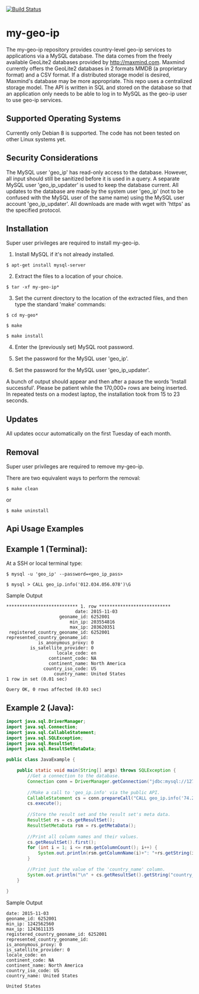 [![Build Status](https://travis-ci.org/IkeLewis/my-geo-ip.svg?branch=master)](https://travis-ci.org/IkeLewis/my-geo-ip)

my-geo-ip 
==========

The my-geo-ip repository provides country-level geo-ip services to
applications via a MySQL database. The data comes from the freely
available GeoLite2 databases provided by http://maxmind.com. Maxmind
currently offers the GeoLite2 databases in 2 formats MMDB (a
proprietary format) and a CSV format. If a distributed storage model
is desired, Maxmind's database may be more appropriate.  This repo
uses a centralized storage model. The API is written in SQL and stored
on the database so that an application only needs to be able to log in
to MySQL as the geo-ip user to use geo-ip services.

Supported Operating Systems
---------------------------

Currently only Debian 8 is supported. The code has not been tested on
other Linux systems yet.

Security Considerations
-----------------------

The MySQL user 'geo_ip' has read-only access to the database. However,
all input should still be sanitized before it is used in a query.  A
separate MySQL user 'geo_ip_updater' is used to keep the database
current. All updates to the database are made by the system user
'geo_ip' (not to be confused with the MySQL user of the same name)
using the MySQL user account 'geo_ip_updater'.  All downloads are made
with wget with 'https' as the specified protocol.

Installation
------------

Super user privileges are required to install my-geo-ip.

1) Install MySQL if it's not already installed.

```
$ apt-get install mysql-server
```

2) Extract the files to a location of your choice.

```
$ tar -xf my-geo-ip*
```

3) Set the current directory to the location of the extracted files,
and then type the standard 'make' commands:

```
$ cd my-geo*

$ make

$ make install
```

4) Enter the (previously set) MySQL root password.

5) Set the password for the MySQL user 'geo_ip'. 

6) Set the password for the MySQL user 'geo_ip_updater'.

A bunch of output should appear and then after a pause the words
'Install successful'. Please be patient while the 170,000+ rows are
being inserted. In repeated tests on a modest laptop, the installation
took from 15 to 23 seconds.

Updates
-------

All updates occur automatically on the first Tuesday of each month.

Removal
-------

Super user privileges are required to remove my-geo-ip.

There are two equivalent ways to perform the removal:

```
$ make clean
```
or

```
$ make uninstall
```

Api Usage Examples
------------------

## Example 1 (Terminal):

At a SSH or local terminal type:

```
$ mysql -u 'geo_ip' --password=<geo_ip_pass>

$ mysql > CALL geo_ip.info('012.034.056.078')\G
```
Sample Output

```
*************************** 1. row ***************************
                          date: 2015-11-03
                    geoname_id: 6252001
                        min_ip: 203554816
                        max_ip: 203620351
 registered_country_geoname_id: 6252001
represented_country_geoname_id: 
            is_anonymous_proxy: 0
         is_satellite_provider: 0
                   locale_code: en
                continent_code: NA
                continent_name: North America
              country_iso_code: US
                  country_name: United States
1 row in set (0.01 sec)

Query OK, 0 rows affected (0.03 sec)
```
## Example 2 (Java):

```java
import java.sql.DriverManager;
import java.sql.Connection;
import java.sql.CallableStatement;
import java.sql.SQLException;
import java.sql.ResultSet;
import java.sql.ResultSetMetaData;

public class JavaExample {

	public static void main(String[] args) throws SQLException {
		//Get a connection to the database.
		Connection conn = DriverManager.getConnection("jdbc:mysql://127.0.0.1:3306","geo-ip", "<pass>");
		
		//Make a call to 'geo_ip.info' via the public API.
		CallableStatement cs = conn.prepareCall("CALL geo_ip.info('74.26.183.54');");
		cs.execute();
		
		//Store the result set and the result set's meta data.
		ResultSet rs = cs.getResultSet();
		ResultSetMetaData rsm = rs.getMetaData();
		
		//Print all column names and their values.
		cs.getResultSet().first();
		for (int i = 1; i <= rsm.getColumnCount(); i++) {
			System.out.println(rsm.getColumnName(i)+": "+rs.getString(i));
		}

		//Print just the value of the 'country_name' column.
		System.out.println("\n" + cs.getResultSet().getString("country_name"));
	}

}
```
Sample Output

```
date: 2015-11-03
geoname_id: 6252001
min_ip: 1242562560
max_ip: 1243611135
registered_country_geoname_id: 6252001
represented_country_geoname_id: 
is_anonymous_proxy: 0
is_satellite_provider: 0
locale_code: en
continent_code: NA
continent_name: North America
country_iso_code: US
country_name: United States

United States
```